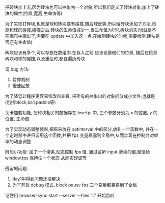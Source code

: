 把砖块加上去,因为砖块也可以抽象为一个对象,所以我们定义了砖块对象,加上了砖块的属性(位置,宽高,生命值等)

为了实现打砖块,也就是球和砖块要有碰撞,随后球反弹,所以给砖块添加了方法,检测和球的碰撞,碰撞之后,砖块的生命值减少一,当生命值为0时,砖块消失(也就是不在画布中画出了,需要在 update 中加入这一点,在绘制砖块的时候,需要检测,砖块是否还有生命值)

砖块应该有多个,可以存放在数组中.在存入之前,应该设置他们的位置, 随后在检测砖块和球的碰撞,以及重绘时,都要遍历砖块

调 bug 方法: 
1. 暂停机制
2. 慢速回放

为了降低让程序更容易修改和查看, 把所有的抽象出的对象拆分成小文件,也就是(包括block,ball,paddle等)

关卡加载功能, 把砖块相关的数据存在 level.js 中, 三个参数分别为 x 的位置, y 的位置, 生命值

为了实现动态调整帧率,把原来放在 setInterval 中的部分,放到一个函数中, 并在一个定时器中递归调用这个函数,并把 fps 变量暴露到全局中,从而实现在控制台对帧率的动态调整

附加小功能: 加了一个滑条,动态控制 fps 值, 通过监听 input 滑块的值,赋值给 window.fps
保持住一个状态.从而实现调节

残留的问题:
1. day1中得到问题还没解决
2. 为了开启 debug 模式, block pause fps 三个变量都暴露到了全局 


记住用 browser-sync start --server --files "**.**" 开始监听